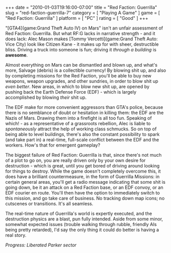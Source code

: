 +++
date = "2010-01-03T19:16:00-07:00"
title = "Red Faction: Guerrilla"
slug = "red-faction-guerrilla-7"
category = [ "Playing A Game" ]
game = [ "Red Faction: Guerrilla" ]
platform = [ "PC" ]
rating = [ "Good" ]
+++

"[GTA4](game:Grand Theft Auto IV) on Mars" isn't an unfair assessment of Red Faction: Guerrilla.  But what RF:G lacks in narrative strength - and it does lack: Alec Mason makes [Tommy Vercetti](game:Grand Theft Auto: Vice City) look like Citizen Kane - it makes up for with sheer, destructible bliss.  Driving a truck into someone is fun; driving it <i>through a building</i> is <b>awesome</b>.

Almost everything on Mars can be dismantled and blown up, and what's more, Salvage (debris) is a collectible currency!  By blowing shit up, and also by completing missions for the Red Faction, you'll be able to buy new weapons, weapon upgrades, and other sundries, in order to blow shit up <i>even better</i>.  New areas, in which to blow new shit up, are opened by pushing back the Earth Defense Force (EDF) - which is largely accomplished by blowing <i>their</i> shit up.

The EDF make for more convenient aggressors than GTA's police, because there is no semblance of doubt or hesitation in killing them: the EDF are the Nazis of Mars.  Drawing them into a firefight is all too fun.  Speaking of which! - as a representative of a grassroots rebellion, Alec is liable to <i>spontaneously</i> attract the help of working class schmucks.  So on top of being able to level buildings, there's also the constant possibility to spark (and take part in) a real-time, full-scale conflict between the EDF and the workers.  How's that for emergent gameplay?

The biggest failure of Red Faction: Guerrilla is that, since there's not much of a plot to go on, you are really driven only by your own desire for destruction - which is great, until you get bored of driving around looking for things to destroy.  While the game doesn't completely overcome this, it does have a brilliant countermeasure, in the form of Guerrilla Missions: in certain general areas, you'll get a radio message indicating that some shit is going down, be it an attack on a Red Faction base, or an EDF convoy, or an EDF courier en route.  You'll then have the option to immediately switch to this mission, and go take care of business.  No tracking down map icons; no cutscenes or transitions.  It's all seamless.

The real-time nature of Guerrilla's world is expertly executed, and the destruction physics are a blast, pun fully intended.  Aside from some minor, somewhat expected issues (trouble walking through rubble, friendly AIs being pretty retarded), I'd say the only thing it could do better is having a real story.

<i>Progress: Liberated Parker sector</i>
